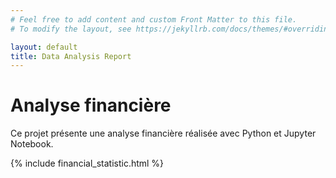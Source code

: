 ```yaml
---
# Feel free to add content and custom Front Matter to this file.
# To modify the layout, see https://jekyllrb.com/docs/themes/#overriding-theme-defaults

layout: default
title: Data Analysis Report
---
```

<h1>Analyse financière</h1>
<p>Ce projet présente une analyse financière réalisée avec Python et Jupyter Notebook.</p>
{% include financial_statistic.html %}
